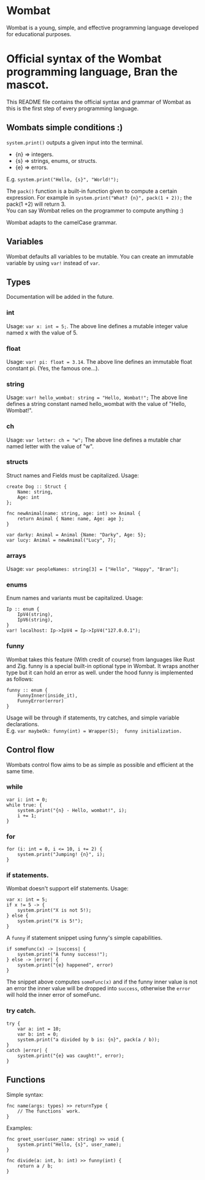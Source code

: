 # Wombat
Wombat is a young, simple, and effective programming language developed for educational purposes.

# Official syntax of the Wombat programming language, Bran the mascot.
This README file contains the official syntax and grammar of Wombat as this is the first step of every programming language.

## Wombats simple conditions :)

```system.print()``` outputs a given input into the terminal.
* {n} => integers.
* {s} => strings, enums, or structs.
* {e} => errors.

E.g. ```system.print("Hello, {s}", "World!");```

The ```pack()``` function is a built-in function given to compute a certain expression.
For example in ```system.print("What? {n}", pack(1 + 2));``` the pack(1 +2) will return 3. <br />
You can say Wombat relies on the programmer to compute anything :)

Wombat adapts to the camelCase grammar.

## Variables

Wombat defaults all variables to be mutable.
You can create an immutable variable by using ```var!``` instead of ```var```.

## Types
Documentation will be added in the future.

### int
Usage: ```var x: int = 5;```.
The above line defines a mutable integer value named x with the value of 5.

### float
Usage: ```var! pi: float = 3.14```.
The above line defines an immutable float constant pi. (Yes, the famous one...).

### string
Usage: ```var! hello_wombat: string = "Hello, Wombat!";```
The above line defines a string constant named hello_wombat with the value of "Hello, Wombat!".

### ch
Usage: ```var letter: ch = "w";```
The above line defines a mutable char named letter with the value of "w".

### structs
Struct names and Fields must be capitalized.
Usage: 
```
create Dog :: Struct {
    Name: string,
    Age: int
};

fnc newAnimal(name: string, age: int) >> Animal {
    return Animal { Name: name, Age: age };
}

var darky: Animal = Animal {Name: "Darky", Age: 5};
var lucy: Animal = newAnimal("Lucy", 7); 
```

### arrays
Usage: ```var peopleNames: string[3] = ["Hello", "Happy", "Bran"];```

### enums
Enum names and variants must be capitalized.
Usage: 
```
Ip :: enum {
    IpV4(string),
    IpV6(string),
}
var! localhost: Ip->IpV4 = Ip->IpV4("127.0.0.1");
```

### funny
Wombat takes this feature (With credit of course) from languages like Rust and Zig. 
funny is a special built-in optional type in Wombat. It wraps another type but it can hold an error as well.
under the hood funny is implemented as follows:
```
funny :: enum {
    FunnyInner(inside_it),
    FunnyError(error)    
}
```
Usage will be through if statements, try catches, and simple variable declarations. <br />
E.g. ```var maybeOk: funny(int) = Wrapper(5);  funny initialization.```

## Control flow
Wombats control flow aims to be as simple as possible and efficient at the same time.

### while
```
var i: int = 0;
while true: {
    system.print("{n} - Hello, wombat!", i);
    i += 1;
}
```

### for
```
for (i: int = 0, i <= 10, i += 2) {
    system.print("Jumping! {n}", i);
}
```

### if statements.
Wombat doesn't support elif statements.
Usage:
```
var x: int = 5;
if x != 5 -> {
    system.print("X is not 5!);
} else {
    system.print("X is 5!");
}
```

A ```funny``` if statement snippet using funny's simple capabilities.
```
if someFunc(x) -> |success| {
    system.print("A funny success!");
} else -> |error| {
    system.print("{e} happened", error)
}
```
The snippet above computes ```someFunc(x)``` and if the funny inner value is not an error the inner value will be dropped into ```success```, otherwise the ```error``` will hold the inner error of someFunc.

### try catch.
```
try {
    var a: int = 10;
    var b: int = 0;
    system.print("a divided by b is: {n}", pack(a / b));
}
catch |error| {
    system.print("{e} was caught!", error);
}
```

## Functions

Simple syntax: 
```
fnc name(args: types) >> returnType {
    // The functions` work.
}
```

Examples:
```
fnc greet_user(user_name: string) >> void {
    system.print("Hello, {s}", user_name);
}

fnc divide(a: int, b: int) >> funny(int) {
    return a / b;
}
```
